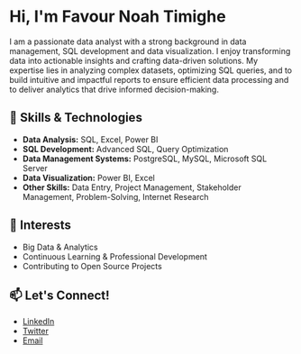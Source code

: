 
# Hi, I'm Favour Noah Timighe 

I am a passionate data analyst with a strong background in data management, SQL development and data visualization. I enjoy transforming data into actionable insights and crafting data-driven solutions. My expertise lies in analyzing complex datasets, optimizing SQL queries, and to build intuitive and impactful reports to ensure efficient data processing and to deliver analytics that drive informed decision-making.

## 🚀 Skills & Technologies

- **Data Analysis:** SQL, Excel, Power BI
- **SQL Development:** Advanced SQL, Query Optimization
- **Data Management Systems:** PostgreSQL, MySQL, Microsoft SQL Server
- **Data Visualization:** Power BI, Excel
- **Other Skills:** Data Entry, Project Management, Stakeholder Management, Problem-Solving, Internet Research

## 🌱 Interests

- Big Data & Analytics
- Continuous Learning & Professional Development
- Contributing to Open Source Projects

## 📫 Let's Connect!

- [LinkedIn](http://www.linkedin.com/in/favour-noah-timighe)
- [Twitter](https://x.com/noahfavourite_?s=21&t=Hpn0jqIyeg1p4k-5bKawsQ)
- [Email](noahfavourite@gmail.com)


